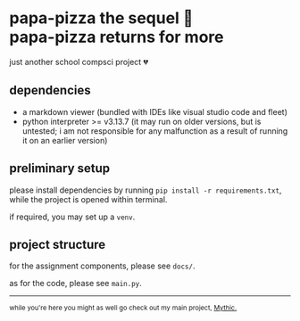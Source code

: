 <h1>
    papa-pizza the sequel 🍕
    <br>
    papa-pizza returns for more
</h1>

just another school compsci project 💔

## dependencies
* a markdown viewer (bundled with IDEs like visual studio code and fleet)
* python interpreter >= v3.13.7 (it may run on older versions, but is untested; i am not responsible for any malfunction as a result of running it on an earlier version)

## preliminary setup
please install dependencies by running `pip install -r requirements.txt`, while the project is opened within terminal.

if required, you may set up a `venv`.

## project structure
for the assignment components, please see `docs/`.

as for the code, please see `main.py`.

---

<sub>


while you're here you might as well go check out my main project, <a href="https://getmythic.app/">Mythic.</a>
</sub>